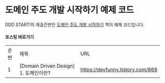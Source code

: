 # 도메인 주도 개발 시작하기 예제 코드

DDD START!의 재출간판인 [도메인 주도 개발 시작하기](https://www.hanbit.co.kr/store/books/look.php?p_code=B4309942517) 책의 예제 코드입니다.


#### 포스팅 바로가기
| | | |
|-|-|-|
|순번|제목|URL|
|1|[Domain Driven Design] 1. 도메인이란?|https://devfunny.tistory.com/869|
